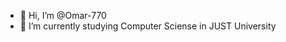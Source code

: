 - 👋 Hi, I’m @Omar-770
- 🌱 I’m currently studying Computer Sciense in JUST University

<!---
Omar-770/Omar-770 is a ✨ special ✨ repository because its `README.md` (this file) appears on your GitHub profile.
You can click the Preview link to take a look at your changes.
--->
